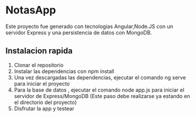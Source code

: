 # NotasApp

Este proyecto fue generado con tecnologias Angular,Node.JS con un servidor Express y una persistencia de datos con MongoDB.

## Instalacion rapida

1. Clonar el repositorio
2. Instalar las dependencias con npm install
3. Una vez descargadas las dependencias, ejecutar el comando ng serve para iniciar el proyecto
4. Para la base de datos , ejecutar el comando node app.js para iniciar el servidor de Express/MongoDB (Este paso debe realizarse ya estando en el directorio del proyecto)
5. Disfrutar la app y testear
